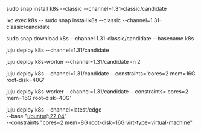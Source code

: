 <!-- snap start -->
sudo snap install k8s --classic --channel=1.31-classic/candidate
<!-- snap end -->
<!-- lxd start -->
lxc exec k8s -- sudo snap install k8s --classic --channel=1.31-classic/candidate
<!-- lxd end -->
<!-- offline start -->
sudo snap download k8s --channel 1.31-classic/candidate --basename k8s
<!-- offline end -->
<!-- juju control start -->
juju deploy k8s --channel=1.31/candidate
<!-- juju control end -->
<!-- juju worker start -->
juju deploy k8s-worker --channel=1.31/candidate -n 2
<!-- juju worker end -->
<!-- juju control constraints start -->
juju deploy k8s --channel=1.31/candidate --constraints='cores=2 mem=16G root-disk=40G'
<!-- juju control constraints end -->
<!-- juju worker constraints start -->
juju deploy k8s-worker --channel=1.31/candidate --constraints='cores=2 mem=16G root-disk=40G'
<!-- juju worker constraints end -->
<!-- juju vm start -->
juju deploy k8s --channel=latest/edge \
    --base "ubuntu@22.04" \
    --constraints "cores=2 mem=8G root-disk=16G virt-type=virtual-machine"
<!-- juju vm end -->
